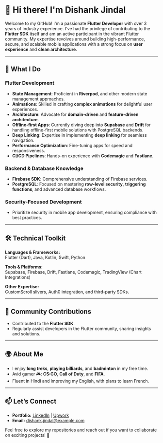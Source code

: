 # 👋 Hi there! I'm Dishank Jindal  

Welcome to my GitHub! I'm a passionate **Flutter Developer** with over 3 years of industry experience. I've had the privilege of contributing to the **Flutter SDK** itself and am an active participant in the vibrant Flutter community. My expertise revolves around building high-performance, secure, and scalable mobile applications with a strong focus on **user experience** and **clean architecture**.

---

## 🚀 **What I Do**

### **Flutter Development**
- **State Management**: Proficient in **Riverpod**, and other modern state management approaches.
- **Animations**: Skilled in crafting **complex animations** for delightful user experiences.
- **Architecture**: Advocate for **domain-driven** and **feature-driven architecture**.
- **Offline-first Apps**: Currently diving deep into **Supabase** and **Drift** for handling offline-first mobile solutions with PostgreSQL backends.
- **Deep Linking**: Expertise in implementing **deep linking** for seamless navigation.
- **Performance Optimization**: Fine-tuning apps for speed and responsiveness.
- **CI/CD Pipelines**: Hands-on experience with **Codemagic** and **Fastlane**.

### **Backend & Database Knowledge**
- **Firebase SDK**: Comprehensive understanding of Firebase services.
- **PostgreSQL**: Focused on mastering **row-level security**, **triggering functions**, and advanced database workflows.

### **Security-Focused Development**
- Prioritize security in mobile app development, ensuring compliance with best practices.

---

## 🛠️ **Technical Toolkit**

**Languages & Frameworks:**  
Flutter (Dart), Java, Kotlin, Swift, Python

**Tools & Platforms:**  
Supabase, Firebase, Drift, Fastlane, Codemagic, TradingView (Chart Integrations)

**Other Expertise:**  
CustomScroll slivers, Auth0 integration, and third-party SDKs.

---

## 🌟 **Community Contributions**
- Contributed to the **Flutter SDK**.
- Regularly assist developers in the Flutter community, sharing insights and solutions.

---

## 🌍 **About Me**
- I enjoy **long treks**, **playing billiards**, and **badminton** in my free time.
- Avid gamer 🎮: **CS:GO**, **Call of Duty**, and **FIFA**.
- Fluent in Hindi and improving my English, with plans to learn French.

---

## 📫 **Let’s Connect**
- **Portfolio:** [LinkedIn](https://www.linkedin.com/in/dishank-jindal/) | [Upwork](https://www.upwork.com/freelancers/~username)  
- **Email:** dishank.jindal@example.com

Feel free to explore my repositories and reach out if you want to collaborate on exciting projects! 🚀
